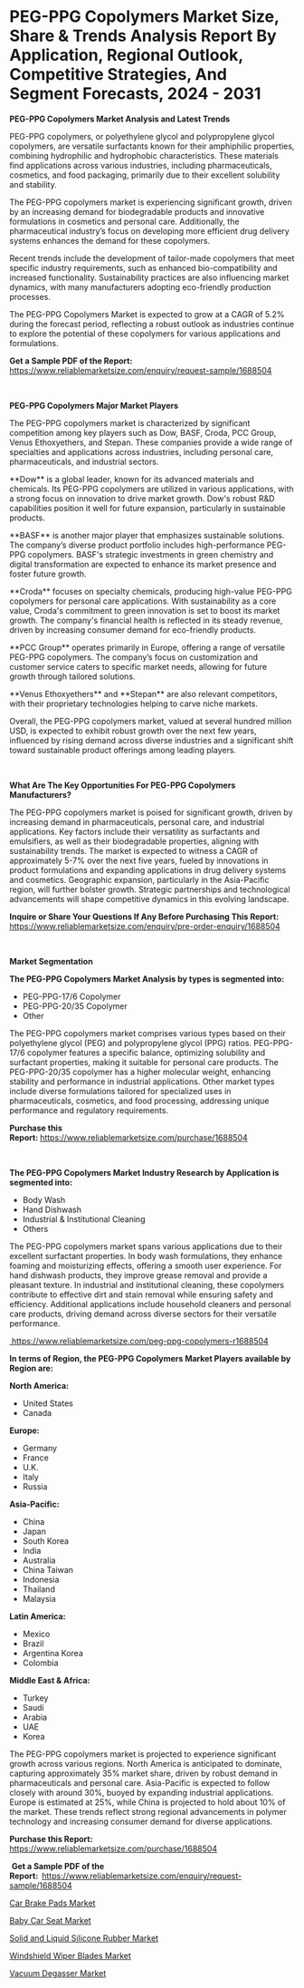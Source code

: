 <p><h1>PEG-PPG Copolymers Market Size, Share & Trends Analysis Report By Application, Regional Outlook, Competitive Strategies, And Segment Forecasts, 2024 - 2031</h1></p><p><strong>PEG-PPG Copolymers Market Analysis and Latest Trends</strong></p>
<p><p>PEG-PPG copolymers, or polyethylene glycol and polypropylene glycol copolymers, are versatile surfactants known for their amphiphilic properties, combining hydrophilic and hydrophobic characteristics. These materials find applications across various industries, including pharmaceuticals, cosmetics, and food packaging, primarily due to their excellent solubility and stability.</p><p>The PEG-PPG copolymers market is experiencing significant growth, driven by an increasing demand for biodegradable products and innovative formulations in cosmetics and personal care. Additionally, the pharmaceutical industry’s focus on developing more efficient drug delivery systems enhances the demand for these copolymers. </p><p>Recent trends include the development of tailor-made copolymers that meet specific industry requirements, such as enhanced bio-compatibility and increased functionality. Sustainability practices are also influencing market dynamics, with many manufacturers adopting eco-friendly production processes. </p><p>The PEG-PPG Copolymers Market is expected to grow at a CAGR of 5.2% during the forecast period, reflecting a robust outlook as industries continue to explore the potential of these copolymers for various applications and formulations.</p></p>
<p><strong>Get a Sample PDF of the Report:&nbsp;</strong> <a href="https://www.reliablemarketsize.com/enquiry/request-sample/1688504?utm_campaign=1506&utm_medium=2&utm_source=Github&utm_content=ia&utm_term=19102024&utm_id=peg-ppg-copolymers">https://www.reliablemarketsize.com/enquiry/request-sample/1688504</a></p>
<p>&nbsp;</p>
<p><strong>PEG-PPG Copolymers Major Market Players</strong></p>
<p><p>The PEG-PPG copolymers market is characterized by significant competition among key players such as Dow, BASF, Croda, PCC Group, Venus Ethoxyethers, and Stepan. These companies provide a wide range of specialties and applications across industries, including personal care, pharmaceuticals, and industrial sectors.</p><p>**Dow** is a global leader, known for its advanced materials and chemicals. Its PEG-PPG copolymers are utilized in various applications, with a strong focus on innovation to drive market growth. Dow's robust R&D capabilities position it well for future expansion, particularly in sustainable products.</p><p>**BASF** is another major player that emphasizes sustainable solutions. The company’s diverse product portfolio includes high-performance PEG-PPG copolymers. BASF's strategic investments in green chemistry and digital transformation are expected to enhance its market presence and foster future growth.</p><p>**Croda** focuses on specialty chemicals, producing high-value PEG-PPG copolymers for personal care applications. With sustainability as a core value, Croda's commitment to green innovation is set to boost its market growth. The company's financial health is reflected in its steady revenue, driven by increasing consumer demand for eco-friendly products.</p><p>**PCC Group** operates primarily in Europe, offering a range of versatile PEG-PPG copolymers. The company’s focus on customization and customer service caters to specific market needs, allowing for future growth through tailored solutions.</p><p>**Venus Ethoxyethers** and **Stepan** are also relevant competitors, with their proprietary technologies helping to carve niche markets.</p><p>Overall, the PEG-PPG copolymers market, valued at several hundred million USD, is expected to exhibit robust growth over the next few years, influenced by rising demand across diverse industries and a significant shift toward sustainable product offerings among leading players.</p></p>
<p>&nbsp;</p>
<p><strong>What Are The Key Opportunities For PEG-PPG Copolymers Manufacturers?</strong></p>
<p><p>The PEG-PPG copolymers market is poised for significant growth, driven by increasing demand in pharmaceuticals, personal care, and industrial applications. Key factors include their versatility as surfactants and emulsifiers, as well as their biodegradable properties, aligning with sustainability trends. The market is expected to witness a CAGR of approximately 5-7% over the next five years, fueled by innovations in product formulations and expanding applications in drug delivery systems and cosmetics. Geographic expansion, particularly in the Asia-Pacific region, will further bolster growth. Strategic partnerships and technological advancements will shape competitive dynamics in this evolving landscape.</p></p>
<p><strong>Inquire or Share Your Questions If Any Before Purchasing This Report:</strong> <a href="https://www.reliablemarketsize.com/enquiry/pre-order-enquiry/1688504?utm_campaign=1506&utm_medium=2&utm_source=Github&utm_content=ia&utm_term=19102024&utm_id=peg-ppg-copolymers">https://www.reliablemarketsize.com/enquiry/pre-order-enquiry/1688504</a></p>
<p>&nbsp;</p>
<p><strong>Market Segmentation</strong></p>
<p><strong>The PEG-PPG Copolymers Market Analysis by types is segmented into:</strong></p>
<p><ul><li>PEG-PPG-17/6 Copolymer</li><li>PEG-PPG-20/35 Copolymer</li><li>Other</li></ul></p>
<p><p>The PEG-PPG copolymers market comprises various types based on their polyethylene glycol (PEG) and polypropylene glycol (PPG) ratios. PEG-PPG-17/6 copolymer features a specific balance, optimizing solubility and surfactant properties, making it suitable for personal care products. The PEG-PPG-20/35 copolymer has a higher molecular weight, enhancing stability and performance in industrial applications. Other market types include diverse formulations tailored for specialized uses in pharmaceuticals, cosmetics, and food processing, addressing unique performance and regulatory requirements.</p></p>
<p><strong>Purchase this Report:&nbsp;</strong><a href="https://www.reliablemarketsize.com/purchase/1688504?utm_campaign=1506&utm_medium=2&utm_source=Github&utm_content=ia&utm_term=19102024&utm_id=peg-ppg-copolymers">https://www.reliablemarketsize.com/purchase/1688504</a></p>
<p>&nbsp;</p>
<p><strong>The PEG-PPG Copolymers Market Industry Research by Application is segmented into:</strong></p>
<p><ul><li>Body Wash</li><li>Hand Dishwash</li><li>Industrial & Institutional Cleaning</li><li>Others</li></ul></p>
<p><p>The PEG-PPG copolymers market spans various applications due to their excellent surfactant properties. In body wash formulations, they enhance foaming and moisturizing effects, offering a smooth user experience. For hand dishwash products, they improve grease removal and provide a pleasant texture. In industrial and institutional cleaning, these copolymers contribute to effective dirt and stain removal while ensuring safety and efficiency. Additional applications include household cleaners and personal care products, driving demand across diverse sectors for their versatile performance.</p></p>
<p><a href="https://www.reliablemarketsize.com/peg-ppg-copolymers-r1688504?utm_campaign=1506&utm_medium=2&utm_source=Github&utm_content=ia&utm_term=19102024&utm_id=peg-ppg-copolymers">&nbsp;https://www.reliablemarketsize.com/peg-ppg-copolymers-r1688504</a></p>
<p><strong>In terms of Region, the PEG-PPG Copolymers Market Players available by Region are:</strong></p>
<p>
    <p> <strong> North America: </strong>
        <ul>
            <li>United States</li>
            <li>Canada</li>
        </ul>
        </p> 
    <p> <strong> Europe: </strong>
        <ul>
            <li>Germany</li>
            <li>France</li>
            <li>U.K.</li>
            <li>Italy</li>
            <li>Russia</li>
        </ul>
        </p> 
    <p> <strong> Asia-Pacific: </strong>
        <ul>
            <li>China</li>
            <li>Japan</li>
            <li>South Korea</li>
            <li>India</li>
            <li>Australia</li>
            <li>China Taiwan</li>
            <li>Indonesia</li>
            <li>Thailand</li>
            <li>Malaysia</li>
        </ul>
        </p> 
    <p> <strong> Latin America: </strong>
        <ul>
            <li>Mexico</li>
            <li>Brazil</li>
            <li>Argentina Korea</li>
            <li>Colombia</li>
        </ul>
        </p> 
    <p> <strong> Middle East & Africa: </strong>
        <ul>
            <li>Turkey</li>
            <li>Saudi</li>
            <li>Arabia</li>
            <li>UAE</li>
            <li>Korea</li>
        </ul>
    </p>
    </p>
<p><p>The PEG-PPG copolymers market is projected to experience significant growth across various regions. North America is anticipated to dominate, capturing approximately 35% market share, driven by robust demand in pharmaceuticals and personal care. Asia-Pacific is expected to follow closely with around 30%, buoyed by expanding industrial applications. Europe is estimated at 25%, while China is projected to hold about 10% of the market. These trends reflect strong regional advancements in polymer technology and increasing consumer demand for diverse applications.</p></p>
<p><strong>Purchase this Report: </strong><a href="https://www.reliablemarketsize.com/purchase/1688504?utm_campaign=1506&utm_medium=2&utm_source=Github&utm_content=ia&utm_term=19102024&utm_id=peg-ppg-copolymers">https://www.reliablemarketsize.com/purchase/1688504</a></p>
<p>&nbsp;<strong>Get a Sample PDF of the Report:&nbsp;&nbsp;</strong><a href="https://www.reliablemarketsize.com/enquiry/request-sample/1688504?utm_campaign=1506&utm_medium=2&utm_source=Github&utm_content=ia&utm_term=19102024&utm_id=peg-ppg-copolymers">https://www.reliablemarketsize.com/enquiry/request-sample/1688504</a></p>
<p><strong></strong></p>
<p><p><a href="https://www.linkedin.com/pulse/car-brake-pads-market-velocity-144-cagr-trajectory-2024-2031-stokks-afaae?utm_campaign=1506&utm_medium=2&utm_source=Github&utm_content=ia&utm_term=19102024&utm_id=peg-ppg-copolymers">Car Brake Pads Market</a></p><p><a href="https://www.linkedin.com/pulse/baby-car-seat-market-ecosystem-competitive-landscape-strategic-n29ye?utm_campaign=1506&utm_medium=2&utm_source=Github&utm_content=ia&utm_term=19102024&utm_id=peg-ppg-copolymers">Baby Car Seat Market</a></p><p><a href="https://github.com/Chiragrp22/Market-Research-Report-List-6/blob/main/solid-and-liquid-silicone-rubber-market.md?utm_campaign=1506&utm_medium=2&utm_source=Github&utm_content=ia&utm_term=19102024&utm_id=peg-ppg-copolymers">Solid and Liquid Silicone Rubber Market</a></p><p><a href="https://www.linkedin.com/pulse/windshield-wiper-blades-ecosystem-mapping-innovation-value-chains-j159e?utm_campaign=1506&utm_medium=2&utm_source=Github&utm_content=ia&utm_term=19102024&utm_id=peg-ppg-copolymers">Windshield Wiper Blades Market</a></p><p><a href="https://issuu.com/reportprime-2/docs/vacuum-degasser-market-size-2030.pp_ac756fa604c6ed?utm_campaign=1506&utm_medium=2&utm_source=Github&utm_content=ia&utm_term=19102024&utm_id=peg-ppg-copolymers">Vacuum Degasser Market</a></p></p>